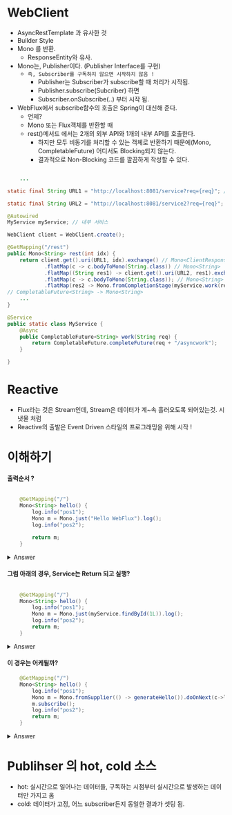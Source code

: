 # WebClient
* AsyncRestTemplate 과 유사한 것
* Builder Style
* Mono 를 반환.
	* ResponseEntity와 유사.
* Mono는, Publisher이다. (Publisher Interface를 구현)
	* `즉, Subscriber를 구독하지 않으면 시작하지 않음 !`
		* Publisher는 Subscriber가 subscribe할 때 처리가 시작됨.
		* Publisher.subscribe(Subcriber) 하면
		* Subscriber.onSubscribe(..) 부터 시작 됨.
* WebFlux에서 subscribe함수의 호출은 Spring이 대신해 준다.
	* 언제?
	* Mono 또는 Flux객체를 반환할 때
	* rest()메서드 에서는 2개의 외부 API와 1개의 내부 API를 호출한다.
		* 하지만 모두 비동기를 처리할 수 있는 객체로 반환하기 때문에(Mono, CompletableFuture) 어디서도 Blocking되지 않는다.
		* 결과적으로 Non-Blocking 코드를 깔끔하게 작성할 수 있다.
``` java

	...

static final String URL1 = "http://localhost:8081/service?req={req}"; // 외부 서비스 1

static final String URL2 = "http://localhost:8081/service2?req={req}"; // 외부 서비스 2

@Autowired
MyService myService; // 내부 서비스

WebClient client = WebClient.create();

@GetMapping("/rest")
public Mono<String> rest(int idx) {
	return client.get().uri(URL1, idx).exchange() // Mono<ClientResponse>
			.flatMap(c -> c.bodyToMono(String.class)) // Mono<String>
			.flatMap((String res1) -> client.get().uri(URL2, res1).exchange()) // Mono<ClientResponse>
			.flatMap(c -> c.bodyToMono(String.class)); // Mono<String>
			.flatMap(res2 -> Mono.fromCompletionStage(myService.work(res2));
// CompletableFuture<String> -> Mono<String>
	...
}

@Service
public static class MyService {
	@Async
	public CompletableFuture<String> work(String req) {
		return CompletableFuture.completeFuture(req + "/asyncwork");
	}

}
```


# Reactive
* Flux라는 것은 Stream인데, Stream은 데이터가 계~속 흘러오도록 되어있는것. 시냇물 처럼
* Reactive의 출발은 Event Driven 스타일의 프로그래밍을 위해 시작 !

# 이해하기

#### 출력순서 ?
``` java

    @GetMapping("/")
    Mono<String> hello() {
        log.info("pos1");
        Mono m = Mono.just("Hello WebFlux").log();
        log.info("pos2");

        return m;
    }

```


<details>
  <summary>Answer</summary>
	<h3>Mono객체를 Spring이 return 받으면 subscribe함수를 호출한다.</h3>
<li>2022-02-14 16:41:03.130  INFO 44037 --- [ctor-http-nio-2] c.e.w.WebfluxUnderstandApplication       : pos1</li>
<li>2022-02-14 16:41:03.132  INFO 44037 --- [ctor-http-nio-2] c.e.w.WebfluxUnderstandApplication       : pos2</li>
<li>2022-02-14 16:41:03.147  INFO 44037 --- [ctor-http-nio-2] reactor.Mono.Just.1                      : | onSubscribe([Synchronous Fuseable] Operators.ScalarSubscription)</li>
<li>2022-02-14 16:41:03.149  INFO 44037 --- [ctor-http-nio-2] reactor.Mono.Just.1                      : | request(unbounded)</li>
<li>2022-02-14 16:41:03.149  INFO 44037 --- [ctor-http-nio-2] reactor.Mono.Just.1                      : | onNext(Hello WebFlux)</li>
<li>2022-02-14 16:41:03.153  INFO 44037 --- [ctor-http-nio-2] reactor.Mono.Just.1                      : | onComplete()</li>
</details>

#### 그럼 아래의 경우, Service는 Return 되고 실행?
``` java

    @GetMapping("/")
    Mono<String> hello() {
        log.info("pos1");
        Mono m = Mono.just(myService.findById(1L)).log();
        log.info("pos2");
        return m;
    }

```
<details>
  <summary>Answer</summary>
	실행은 먼저되고, subscribe시점에 가져다 쓰게 됨. But Callback스타일로 나중에 실행되게도 처리할 수 있다.(Mono.fromSupplier( ... 함수 전달 ... ))
</details>

#### 이 경우는 어케될까?

``` java
    @GetMapping("/")
    Mono<String> hello() {
        log.info("pos1");
        Mono m = Mono.fromSupplier(() -> generateHello()).doOnNext(c->log.info(c)).log();
        m.subscribe();
        log.info("pos2");
        return m;
    }
```

<details>
  <summary>Answer</summary>
	<h3>hot source 방식으로 호출 됨.</h3>
	<li>pos1</li>
	<li>Mono객체 m에 걸린 체인이 그대로 m.subscribe()에서 실행</li>
	<li>pos2</li>
	<li>spring에 의해 subscribe한번 더 호출</li>
	<h5>실행 결과를 보면, Mono객체에 들어있는 subscribe를 호출하고 pos2가 찍혔다. 즉, Blocking되어 처리된다. m.subscribe()를 m.block();으로 바꿔도 결과가 동일하다.</h5>
	<h5>Blocking되는 것을 강조하기위해 함수이름또한 block이다. block은 Mono에 들어있는 값을 리턴받을 수 있다. 주의해야 함.</h5>
</details>

# Publihser 의 hot, cold 소스
- hot: 실시간으로 일어나는 데이터들, 구독하는 시점부터 실시간으로 발생하는 데이터만 가지고 옴
- cold: 데이터가 고정, 어느 subscriber든지 동일한 결과가 셋팅 됨.
